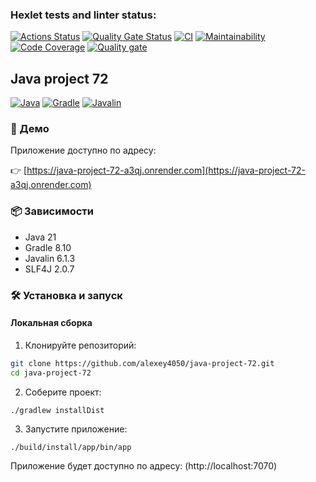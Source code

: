 ### Hexlet tests and linter status:
[![Actions Status](https://github.com/alexey4050/java-project-72/actions/workflows/hexlet-check.yml/badge.svg)](https://github.com/alexey4050/java-project-72/actions)
[![Quality Gate Status](https://sonarcloud.io/api/project_badges/measure?project=alexey4050_java-project-72&metric=alert_status)](https://sonarcloud.io/summary/new_code?id=alexey4050_java-project-72)
[![CI](https://github.com/alexey4050/java-project-72/actions/workflows/ci.yml/badge.svg)](https://github.com/alexey4050/java-project-72/actions/workflows/ci.yml)
[![Maintainability](https://qlty.sh/badges/61684631-6ee5-40f2-9350-c9c1dbc69496/maintainability.svg)](https://qlty.sh/gh/alexey4050/projects/java-project-72)
[![Code Coverage](https://qlty.sh/badges/61684631-6ee5-40f2-9350-c9c1dbc69496/test_coverage.svg)](https://qlty.sh/gh/alexey4050/projects/java-project-72)
[![Quality gate](https://sonarcloud.io/api/project_badges/quality_gate?project=alexey4050_java-project-72)](https://sonarcloud.io/summary/new_code?id=alexey4050_java-project-72)

##  Java project 72

[![Java](https://img.shields.io/badge/Java-21-%23ED8B00.svg?logo=openjdk&logoColor=white)](https://openjdk.org/projects/jdk/21/)
[![Gradle](https://img.shields.io/badge/Gradle-8.10-%2302303A.svg?logo=gradle&logoColor=white)](https://gradle.org/)
[![Javalin](https://img.shields.io/badge/Javalin-6.1.3-%23FF0000.svg?logo=java&logoColor=white)](https://javalin.io/)

### :rocket: Демо

Приложение доступно по адресу:

:point_right: [https://java-project-72-a3qj.onrender.com](https://java-project-72-a3qj.onrender.com)

### :package: Зависимости
- Java 21
- Gradle 8.10
- Javalin 6.1.3
- SLF4J 2.0.7

### :hammer_and_wrench: Установка и запуск
#### Локальная сборка
1. Клонируйте репозиторий:
```bash
git clone https://github.com/alexey4050/java-project-72.git
cd java-project-72
```
2. Соберите проект:

```
./gradlew installDist
```
3. Запустите приложение:

```
./build/install/app/bin/app
```
Приложение будет доступно по адресу: (http://localhost:7070)
